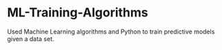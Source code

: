 # ML-Training-Algorithms
Used Machine Learning algorithms and Python to train predictive models given a data set. 
